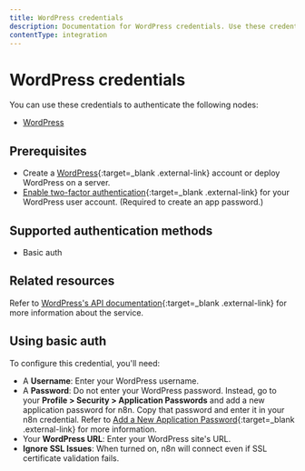 ```yaml
---
title: WordPress credentials
description: Documentation for WordPress credentials. Use these credentials to authenticate WordPress in n8n, a workflow automation platform.
contentType: integration
---
```


# WordPress credentials

You can use these credentials to authenticate the following nodes:

- [WordPress](/integrations/builtin/app-nodes/n8n-nodes-base.wordpress/)

## Prerequisites

- Create a [WordPress](https://wordpress.com/){:target=_blank .external-link} account or deploy WordPress on a server.
- [Enable two-factor authentication](https://wordpress.com/support/security/two-step-authentication/){:target=_blank .external-link} for your WordPress user account. (Required to create an app password.)

## Supported authentication methods

- Basic auth

## Related resources

Refer to [WordPress's API documentation](https://developer.wordpress.com/docs/api/){:target=_blank .external-link} for more information about the service.

## Using basic auth

To configure this credential, you'll need:

- A **Username**: Enter your WordPress username.
- A **Password**: Do not enter your WordPress password. Instead, go to your **Profile > Security > Application Passwords** and add a new application password for n8n. Copy that password and enter it in your n8n credential. Refer to [Add a New Application Password](https://wordpress.com/support/security/two-step-authentication/application-specific-passwords/#add-a-new-application-password){:target=_blank .external-link} for more information.
- Your **WordPress URL**: Enter your WordPress site's URL.
- **Ignore SSL Issues**: When turned on, n8n will connect even if SSL certificate validation fails.
